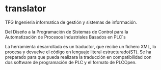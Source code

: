 # translator
TFG Ingenieria informatica de gestión y sistemas de información.

Del Diseño a la Programación de Sistemas de Control para la Automatización de Procesos Industriales Basados en PLC`s


La herramienta desarrollada es un traductor, que recibe un fichero XML, lo procesa y devuelve el código en lenguaje literal estructurado(ST). Se ha preparado para que pueda realizara la traducción en compatibilidad con dos software de programación de PLC y el formato de PLCOpen.
